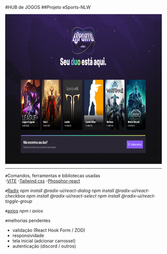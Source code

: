#HUB de JOGOS
##Projeto eSports-NLW

<img align="center" title="Printscreen" height="480" width="880" src="https://github.com/ur4sh1/HUB-de-JOGOS---NLW-Rocketseat/blob/main/public/printscreen.png" />
<hr>
<code>#</code>Comandos, ferramentas e bibliotecas usadas<br>
-<a href="https://vitejs.dev">VITE</a>
-<a href="https://tailwindcss.com">Tailwind css</a>
-<a href="https://phosphoricons.com">Phosphor-react</a>

<code>#</code><a href="https://www.radix-ui.com">Radix</a>
  <i>npm install @radix-ui/react-dialog</i>
  <i>npm install @radix-ui/react-checkbox</i>
  <i>npm install @radix-ui/react-select</i>
  <i>npm install @radix-ui/react-toggle-group</i>

<code>#</code><a href="https://www.npmjs.com/package/axios">axios</a>
<i>npm i axios</i>

<code>#</code>melhorias pendentes
<ul>
  <li>validação (React Hook Form / ZOD)</li>
  <li>responsividade</li>
  <li>tela inicial (adcionar carrossel)</li>
  <li>autenticação (discord / outros)</li>
</ul>
